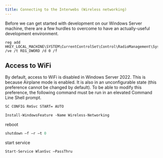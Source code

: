 ```yaml
---
title: Connecting to the Interwebs (Wireless networking)
---
```


<!-- Begin GitHub-Flavored Markdown (GFM)
See: https://docs.github.com/get-started/writing-on-github
Spec: https://github.github.com/gfm/
-->

Before we can get started with development on our Windows Server machine, there are a few hurdles to overcome
to have an actually-useful development environment.

```
reg add HKEY_LOCAL_MACHINE\SYSTEM\CurrentControlSet\Control\RadioManagement\SystemRadioState /ve /t REG_DWORD /d 0 /f
```

## Access to WiFi

By default, access to WiFi is disabled in Windows Server 2022. This is because Airplane mode is enabled.
It is also in an unconfigurable state (this preference cannot be changed by default). To be able to modify this
preference, the following command must be run in an elevated Command Line Shell prompt.

```cmd
SC CONFIG RmSvc START= AUTO
```

<!--
https://www.intel.com/content/www/us/en/download/19351/windows-10-and-windows-11-wi-fi-drivers-for-intel-wireless-adapters.html
https://support.lenovo.com/us/en/downloads/ds503062-fibocom-l850-gl-wireless-wan-driver-for-windows-10-version-1709-or-later-thinkpad
-->

```ps
Install-WindowsFeature -Name Wireless-Networking
```

reboot

```ps
shutdown –f –r –t 0
```

start service

```ps
Start-Service WlanSvc –PassThru
```
